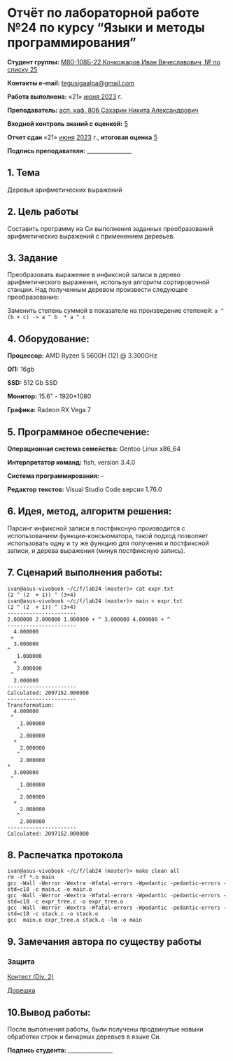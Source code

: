 # Отчёт по лабораторной работе №24 по курсу “Языки и методы программирования”

<b>Студент группы:</b> <ins>М80-108Б-22 Кочкожаров Иван Вячеславович, № по списку 25</ins> 

<b>Контакты e-mail:</b> <ins>tegusigaalpa@gmail.com</ins>

<b>Работа выполнена:</b> «21» <ins> июня </ins> <ins>2023</ins> г.

<b>Преподаватель:</b> <ins>асп. каф. 806 Сахарин Никита Александрович</ins>

<b>Входной контроль знаний с оценкой:</b> <ins> 5 </ins>

<b>Отчет сдан</b> «21» <ins>июня</ins> <ins>2023</ins> г., <b>итоговая оценка</b> <ins> 5 </ins>

<b>Подпись преподавателя:</b> ________________

## 1. Тема

Деревья арифметических выражений

## 2. Цель работы

Составить программу на Си выполнения заданных преобразований арифметическиз выражений с применением деревьев.

## 3. Задание

Преобразовать выражение в инфиксной записи в дерево арифметического выражения,
используя алгоритм сортировочной станции. Над полученным деревом произвести следующее преобразование:

Заменить степень суммой в показателе на произведение степеней: `a ^ (b + c) -> a ^ b  * a ^ c `

## 4. Оборудование:

<b>Процессор:</b> AMD Ryzen 5 5600H (12) @ 3.300GHz 

<b>ОП:</b> 16gb

<b>SSD:</b> 512 Gb SSD

<b>Монитор:</b> 15.6" - 1920*1080

<b>Графика:</b> Radeon RX Vega 7

## 5. Программное обеспечение:

<b>Операционная система семейства:</b> Gentoo Linux x86_64

<b>Интерпретатор команд:</b> fish, version 3.4.0

<b>Система программирования:</b> -

<b>Редактор текстов:</b> Visual Studio Code версия 1.76.0

## 6. Идея, метод, алгоритм решения:

Парсинг инфиксной записи в постфиксную производится с использованием функции-консьюматора, такой подход позволяет использовать одну и ту же функцию для получения и постфиксной записи, и дерева выражения (минуя постфиксную запись).

## 7. Сценарий выполнения работы:

```
ivan@asus-vivobook ~/c/f/lab24 (master)> cat expr.txt
(2 ^ (2  + 1)) ^ (3+4)
ivan@asus-vivobook ~/c/f/lab24 (master)> main < expr.txt
(2 ^ (2  + 1)) ^ (3+4)
----------------------
2.000000 2.000000 1.000000 + ^ 3.000000 4.000000 + ^ 
----------------------
  4.000000
 +
  3.000000
^
   1.000000
  +
   2.000000
 ^
  2.000000
----------------------
Calculated: 2097152.000000
----------------------
Transformation:
  4.000000
 ^
    1.000000
   ^
    2.000000
  *
    2.000000
   ^
    2.000000
*
  3.000000
 ^
    1.000000
   ^
    2.000000
  *
    2.000000
   ^
    2.000000
----------------------
Calculated: 2097152.000000
```

## 8. Распечатка протокола

```
ivan@asus-vivobook ~/c/f/lab24 (master)> make clean all
rm -rf *.o main
gcc -Wall -Werror -Wextra -Wfatal-errors -Wpedantic -pedantic-errors -std=c18 -c main.c -o main.o
gcc -Wall -Werror -Wextra -Wfatal-errors -Wpedantic -pedantic-errors -std=c18 -c expr_tree.c -o expr_tree.o
gcc -Wall -Werror -Wextra -Wfatal-errors -Wpedantic -pedantic-errors -std=c18 -c stack.c -o stack.o
gcc  main.o expr_tree.o stack.o -lm -o main
```

## 9. Замечания автора по существу работы 

### Защита

[Контест (Div. 2)](https://codeforces.com/contest/1828/submission/205865190)

[Дорешка](https://codeforces.com/contest/1828/submission/210573876)

## 10.Вывод работы:

После выполнения работы, были получены продвинутые навыки обработки строк и бинарных деревьев в языке Си.

<b>Подпись студента:</b> ________________



